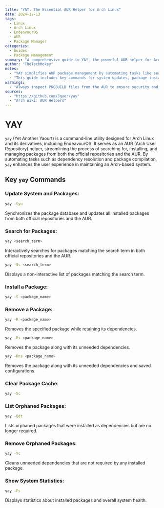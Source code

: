 ```yaml
---
title: "YAY: The Essential AUR Helper for Arch Linux"
date: 2024-12-13
tags:
  - Linux
  - Arch Linux
  - EndeavourOS
  - AUR
  - Package Manager
categories:
  - Guides
  - Package Management
summary: "A comprehensive guide to YAY, the powerful AUR helper for Arch Linux and its derivatives. Learn essential commands for managing packages efficiently."
author: "TheTechMokey"
notes:
  - "YAY simplifies AUR package management by automating tasks like searching, building, and installing software."
  - "This guide includes key commands for system updates, package installation, and maintenance."
warnings:
  - "Always inspect PKGBUILD files from the AUR to ensure security and integrity before installation."
sources:
  - "https://github.com/Jguer/yay"
  - "Arch Wiki: AUR Helpers"
---
```



# YAY
`yay` (Yet Another Yaourt) is a command-line utility designed for Arch Linux and its derivatives, including EndeavourOS. It serves as an AUR (Arch User Repository) helper, streamlining the process of searching for, installing, and managing packages from both the official repositories and the AUR. By automating tasks such as dependency resolution and package compilation, `yay` enhances the user experience in maintaining an Arch-based system.

## Key `yay` Commands
### Update System and Packages:
```bash
yay -Syu
```
Synchronizes the package database and updates all installed packages from both official repositories and the AUR.
### Search for Packages:
```bash
yay <search_term>
```
Interactively searches for packages matching the search term in both official repositories and the AUR.
```bash
yay -Ss <search_term>
```
Displays a non-interactive list of packages matching the search term.
### Install a Package:
```bash
yay -S <package_name>
```
### Remove a Package:
```bash
yay -R <package_name>
```
Removes the specified package while retaining its dependencies.
```bash
yay -Rs <package_name>
```
Removes the package along with its unneeded dependencies.
```bash
yay -Rns <package_name>
```
Removes the package along with its unneeded dependencies and saved configurations.
### Clear Package Cache:
```bash
yay -Sc
```
### List Orphaned Packages:
```bash
yay -Qdt
```
Lists orphaned packages that were installed as dependencies but are no longer required.
### Remove Orphaned Packages:
```bash
yay -Yc
```
Cleans unneeded dependencies that are not required by any installed package.
### Show System Statistics:
```bash
yay -Ps
```
Displays statistics about installed packages and overall system health.
